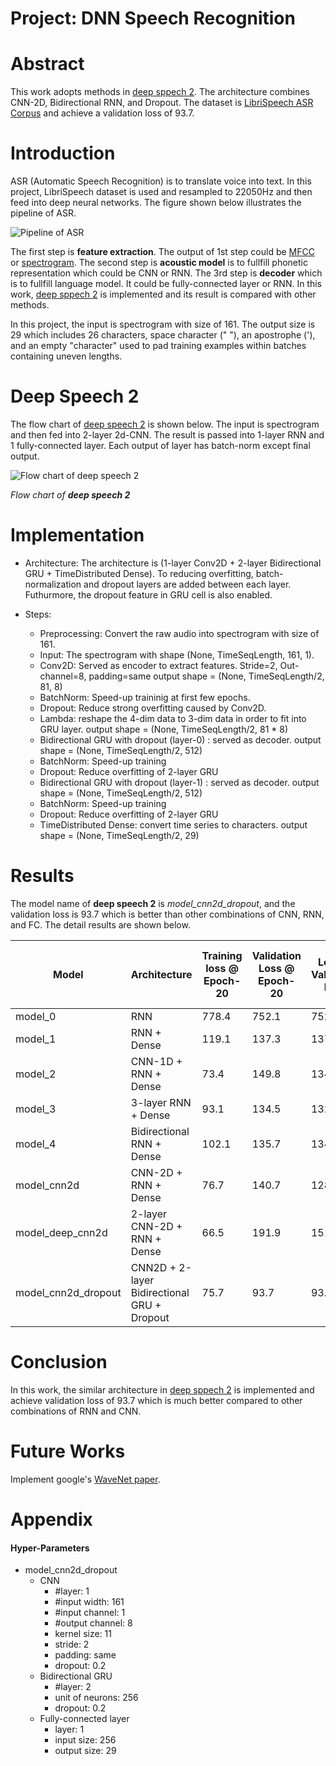[pipeline]: https://github.com/Brandon-HY-Lin/AIND-VUI-Capstone/blob/master/images/pipeline.png "Pipeline of ASR"

[flow_deep_speech_2]: https://raw.githubusercontent.com/Brandon-HY-Lin/AIND-VUI-Capstone/e089a003a1bd013b6aee722462494696c9eb5bd3/images/cnn_rnn_model.png "Flow chart of deep speech 2"

[deep_speech_2]: https://arxiv.org/abs/1512.02595 "Deep Speech 2 paper"

# Project: DNN Speech Recognition

# Abstract
This work adopts methods in [deep sppech 2][deep_speech_2]. The architecture combines CNN-2D, Bidirectional RNN, and Dropout. The dataset is  [LibriSpeech ASR Corpus](http://www.openslr.org/12/) and achieve a validation loss of 93.7.

# Introduction
ASR (Automatic Speech Recognition) is to translate voice into text. In this project, LibriSpeech dataset is used and resampled to 22050Hz and then feed into deep neural networks. The figure shown below illustrates the pipeline of ASR.

![Pipeline of ASR][pipeline]


The first step is __feature extraction__. The output of 1st step could be [MFCC](https://en.wikipedia.org/wiki/Mel-frequency_cepstrum) or [spectrogram](https://en.wikipedia.org/wiki/Spectrogram). The second step is __acoustic model__ is to fullfill phonetic representation which could be CNN or RNN. The 3rd step is __decoder__ which is to fullfill language model. It could be fully-connected layer or RNN. In this work, [deep sppech 2][deep_speech_2] is implemented and its result is compared with other methods.

In this project, the input is spectrogram with size of 161. The output size is 29 which includes 26 characters, space character (" "), an apostrophe ('), and an empty "character" used to pad training examples within batches containing uneven lengths.


# Deep Speech 2
The flow chart of [deep speech 2][deep_speech_2] is shown below. The input is spectrogram and then fed into 2-layer 2d-CNN. The result is passed into 1-layer RNN and 1 fully-connected layer. Each output of layer has batch-norm except final output.


![Flow chart of deep speech 2][flow_deep_speech_2] 

*Flow chart of __deep speech 2__*


# Implementation

* Architecture:
The architecture is (1-layer Conv2D + 2-layer Bidirectional GRU + TimeDistributed Dense). To reducing overfitting, batch-normalization and dropout layers are added between each layer. Futhurmore, the dropout feature in GRU cell is also enabled.

* Steps:
    * Preprocessing: Convert the raw audio into spectrogram with size of 161.
    * Input: The spectrogram with shape (None, TimeSeqLength, 161, 1).
    * Conv2D: Served as encoder to extract features.
            Stride=2, Out-channel=8, padding=same
            output shape = (None, TimeSeqLength/2, 81, 8)
    * BatchNorm: Speed-up traininig at first few epochs.
    * Dropout: Reduce strong overfitting caused by Conv2D.
    * Lambda: reshape the 4-dim data to 3-dim data in order to fit into GRU layer.
            output shape = (None, TimeSeqLength/2, 81 * 8)
    * Bidirectional GRU with dropout (layer-0) : served as decoder.
            output shape = (None, TimeSeqLength/2, 512)
    * BatchNorm: Speed-up training
    * Dropout: Reduce overfitting of 2-layer GRU
    * Bidirectional GRU with dropout (layer-1) : served as decoder.
            output shape = (None, TimeSeqLength/2, 512)
    * BatchNorm: Speed-up training
    * Dropout: Reduce overfitting of 2-layer GRU
    * TimeDistributed Dense: convert time series to characters.
            output shape = (None, TimeSeqLength/2, 29)


# Results

The model name of __deep speech 2__ is _model_cnn2d_dropout_, and the validation loss is 93.7 which is better than other combinations of CNN, RNN, and FC. The detail results are shown below.


| Model               	| Architecture                                	| Training loss @ Epoch-20 	| Validation Loss @ Epoch-20 	| Lowest Validation Loss 	| Epoch of lowest Valid Loss 	|
|---------------------	|---------------------------------------------	|--------------------------	|----------------------------	|------------------------	|----------------------------	|
| model_0             	| RNN                                         	| 778.4                    	| 752.1                      	| 752.2                  	| 20                         	|
| model_1             	| RNN + Dense                                 	| 119.1                    	| 137.3                      	| 137.3                  	| 18                         	|
| model_2             	| CNN-1D + RNN + Dense                        	| 73.4                     	| 149.8                      	| 134.5                  	| 8                          	|
| model_3             	| 3-layer RNN + Dense                         	| 93.1                     	| 134.5                      	| 132.7                  	| 16                         	|
| model_4             	| Bidirectional RNN + Dense                   	| 102.1                    	| 135.7                      	| 134.3                  	| 17                         	|
| model_cnn2d         	| CNN-2D + RNN + Dense                        	| 76.7                     	| 140.7                      	| 128.3                  	| 9                          	|
| model_deep_cnn2d    	| 2-layer CNN-2D + RNN + Dense                	| 66.5                     	| 191.9                      	| 151.1                  	| 6                          	|
| model_cnn2d_dropout 	| CNN2D + 2-layer Bidirectional GRU + Dropout 	| 75.7                     	| 93.7                       	| 93.7                   	| 20                         	|


# Conclusion
In this work, the similar architecture in [deep sppech 2][deep_speech_2] is implemented and achieve validation loss of 93.7 which is much better compared to other combinations of RNN and CNN.


# Future Works
Implement google's [WaveNet paper](https://arxiv.org/abs/1609.03499).


# Appendix
#### Hyper-Parameters

* model_cnn2d_dropout
	* CNN
		* #layer: 1
	    * #input width: 161
	    * #input channel: 1
	    * #output channel: 8
	    * kernel size: 11
	    * stride: 2
	    * padding: same
	    * dropout: 0.2
	* Bidirectional GRU
		* #layer: 2
	    * unit of neurons: 256
	    * dropout: 0.2
	* Fully-connected layer
		* layer: 1
		* input size: 256
		* output size: 29
